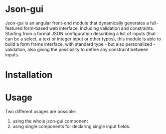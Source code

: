 # Json-gui

Json-gui is an angular front-end module that dynamically generates a full-featured form-based web interface, including validation and constraints.
Starting from a formal JSON configuration describing a list of inputs (that can be a select, a text or integer input or other types), this module is able to build a form frame interface, with standard type - but also personalized - validation, also giving the possibility to define any constraint between inputs. 

# Installation

# Usage

Two different usages are possible:
1.  using the whole json-gui component
2.  using single components for declaring single input fields.

